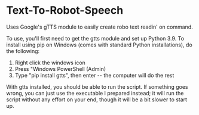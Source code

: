 # Text-To-Robot-Speech
Uses Google's gTTS module to easily create robo text readin' on command.

To use, you'll first need to get the gtts module and set up Python 3.9. To install using pip on Windows (comes with standard Python installations), do the following: 
1. Right click the windows icon
2. Press "Windows PowerShell (Admin)
3. Type "pip install gtts", then enter -- the computer will do the rest

With gtts installed, you should be able to run the script. If something goes wrong, you can just use the executable I prepared instead; it will run the script without any effort on your end, though it will be a bit slower to start up.
